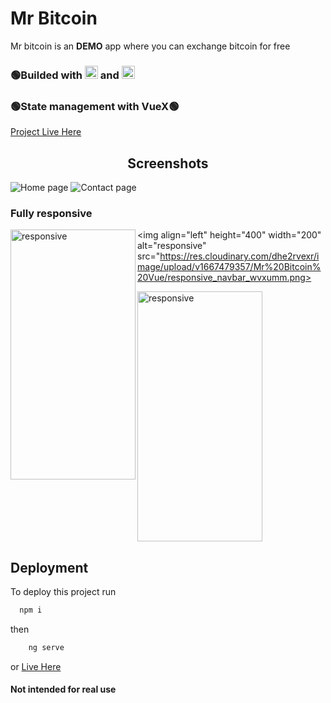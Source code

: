 # Mr Bitcoin

Mr bitcoin is an **DEMO** app where you can exchange bitcoin for free

<h3>🟢Builded with <img src="https://github.com/get-icon/geticon/raw/master/icons/vue.svg" alt="Vue.js" width="21px" height="21px">
and <img src="https://github.com/get-icon/geticon/raw/master/icons/vite.svg" alt="Vite" width="21px" height="21px"></h3>

<h3>🟢State management with VueX🟢</h3>

[Project Live Here](https://nivb000.github.io/mr-bitcoin-angular/#/)



<h2 align="center">Screenshots</h2>

![Home page](https://res.cloudinary.com/dhe2rvexr/image/upload/v1667479004/Mr%20Bitcoin%20Vue/Homepage_n192mr.png)
![Contact page](https://res.cloudinary.com/dhe2rvexr/image/upload/v1667479003/Mr%20Bitcoin%20Vue/Contact_page_u7fzxj.png)


### Fully responsive

<img align="left" height="400" width="200" alt="responsive" src="https://res.cloudinary.com/dhe2rvexr/image/upload/v1667479358/Mr%20Bitcoin%20Vue/homepage_responsive_u9mgfi.png">

<img align="left"  height="400" width="200" alt="responsive" src="https://res.cloudinary.com/dhe2rvexr/image/upload/v1667479357/Mr%20Bitcoin%20Vue/responsive_navbar_wvxumm.png>

<img align="center" height="400" width="200" alt="responsive" src="https://res.cloudinary.com/dhe2rvexr/image/upload/v1667479356/Mr%20Bitcoin%20Vue/contact_page_responsive_syjxwk.png">


## Deployment

To deploy this project run

```bash
  npm i
```

then

```bash
    ng serve
```

or [Live Here](https://nivb000.github.io/mr-bitcoin-vue)


#### Not intended for real use